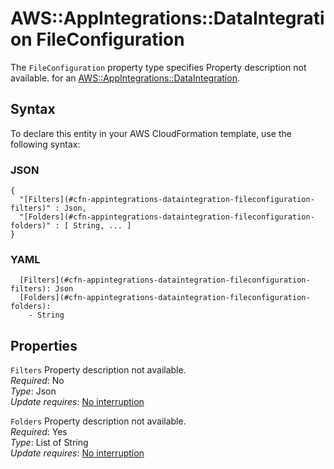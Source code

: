 # AWS::AppIntegrations::DataIntegration FileConfiguration<a name="aws-properties-appintegrations-dataintegration-fileconfiguration"></a>

<a name="aws-properties-appintegrations-dataintegration-fileconfiguration-description"></a>The `FileConfiguration` property type specifies Property description not available\. for an [AWS::AppIntegrations::DataIntegration](aws-resource-appintegrations-dataintegration.md)\.

## Syntax<a name="aws-properties-appintegrations-dataintegration-fileconfiguration-syntax"></a>

To declare this entity in your AWS CloudFormation template, use the following syntax:

### JSON<a name="aws-properties-appintegrations-dataintegration-fileconfiguration-syntax.json"></a>

```
{
  "[Filters](#cfn-appintegrations-dataintegration-fileconfiguration-filters)" : Json,
  "[Folders](#cfn-appintegrations-dataintegration-fileconfiguration-folders)" : [ String, ... ]
}
```

### YAML<a name="aws-properties-appintegrations-dataintegration-fileconfiguration-syntax.yaml"></a>

```
  [Filters](#cfn-appintegrations-dataintegration-fileconfiguration-filters): Json
  [Folders](#cfn-appintegrations-dataintegration-fileconfiguration-folders): 
    - String
```

## Properties<a name="aws-properties-appintegrations-dataintegration-fileconfiguration-properties"></a>

`Filters`  <a name="cfn-appintegrations-dataintegration-fileconfiguration-filters"></a>
Property description not available\.  
*Required*: No  
*Type*: Json  
*Update requires*: [No interruption](https://docs.aws.amazon.com/AWSCloudFormation/latest/UserGuide/using-cfn-updating-stacks-update-behaviors.html#update-no-interrupt)

`Folders`  <a name="cfn-appintegrations-dataintegration-fileconfiguration-folders"></a>
Property description not available\.  
*Required*: Yes  
*Type*: List of String  
*Update requires*: [No interruption](https://docs.aws.amazon.com/AWSCloudFormation/latest/UserGuide/using-cfn-updating-stacks-update-behaviors.html#update-no-interrupt)